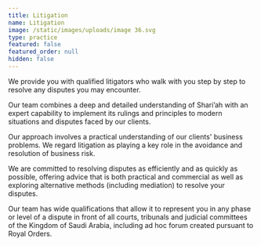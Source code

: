 ```yaml
---
title: Litigation
name: Litigation
image: /static/images/uploads/image 36.svg
type: practice
featured: false
featured_order: null
hidden: false
---
```

We provide you with qualified litigators who walk with you step by step to resolve any disputes you may encounter. 

Our team combines a deep and detailed understanding of Shari’ah with an expert capability to implement its rulings and principles to modern situations and disputes faced by our clients.

Our approach involves a practical understanding of our clients' business problems. We regard litigation as playing a key role in the avoidance and resolution of business risk.

We are committed to resolving disputes as efficiently and as quickly as possible, offering advice that is both practical and commercial as well as exploring alternative methods (including mediation) to resolve your disputes.

Our team has wide qualifications that allow it to represent you in any phase or level of a dispute in front of all courts, tribunals and judicial committees of the Kingdom of Saudi Arabia, including ad hoc forum created pursuant to Royal Orders.
